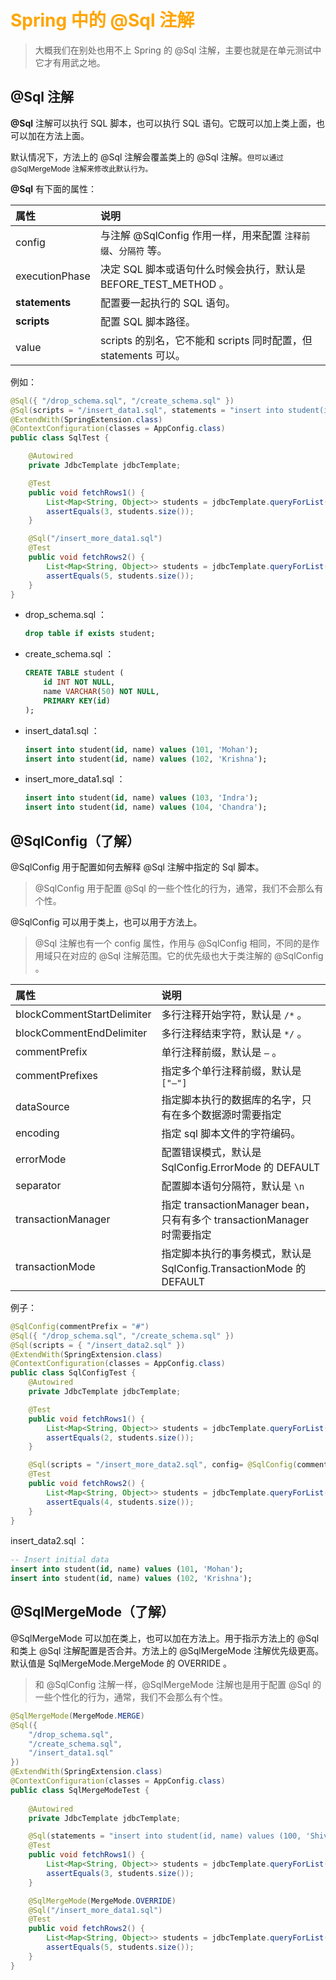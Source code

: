 # <font color="orange">Spring 中的 @Sql 注解</font>

> 大概我们在别处也用不上 Spring 的 @Sql 注解，主要也就是在单元测试中它才有用武之地。

## @Sql 注解

**@Sql** 注解可以执行 SQL 脚本，也可以执行 SQL 语句。它既可以加上类上面，也可以加在方法上面。

默认情况下，方法上的 @Sql 注解会覆盖类上的 @Sql 注解。<small>但可以通过 @SqlMergeMode 注解来修改此默认行为。</small>

**@Sql** 有下面的属性：

| 属性 | 说明 |
| :-             | :- |
| config         | 与注解 @SqlConfig 作用一样，用来配置 `注释前缀`、`分隔符` 等。 |
| executionPhase | 决定 SQL 脚本或语句什么时候会执行，默认是 BEFORE_TEST_METHOD 。|
| **statements** | 配置要一起执行的 SQL 语句。                                    |
| **scripts**    | 配置 SQL 脚本路径。                                            |
| value             | scripts 的别名，它不能和 scripts 同时配置，但 statements 可以。|

例如：

```java
@Sql({ "/drop_schema.sql", "/create_schema.sql" })
@Sql(scripts = "/insert_data1.sql", statements = "insert into student(id, name) values (100, 'Shiva')")
@ExtendWith(SpringExtension.class)
@ContextConfiguration(classes = AppConfig.class)
public class SqlTest {

    @Autowired
    private JdbcTemplate jdbcTemplate;

    @Test
    public void fetchRows1() {
        List<Map<String, Object>> students = jdbcTemplate.queryForList("SELECT * FROM student");
        assertEquals(3, students.size());
    }

    @Sql("/insert_more_data1.sql")
    @Test
    public void fetchRows2() {
        List<Map<String, Object>> students = jdbcTemplate.queryForList("SELECT * FROM student");
        assertEquals(5, students.size());
    }
} 
```

-   drop_schema.sql ：

    ```sql
    drop table if exists student; 
    ```
-   create_schema.sql ：

    ```sql
    CREATE TABLE student (
        id INT NOT NULL,
        name VARCHAR(50) NOT NULL,
        PRIMARY KEY(id)
    ); 
    ```
-   insert_data1.sql ：

    ```sql
    insert into student(id, name) values (101, 'Mohan');
    insert into student(id, name) values (102, 'Krishna'); 
    ```

-   insert_more_data1.sql ：

    ```sql
    insert into student(id, name) values (103, 'Indra');
    insert into student(id, name) values (104, 'Chandra'); 
    ```

## @SqlConfig（了解）

@SqlConfig 用于配置如何去解释 @Sql 注解中指定的 Sql 脚本。

> @SqlConfig 用于配置 @Sql 的一些个性化的行为，通常，我们不会那么有个性。

@SqlConfig 可以用于类上，也可以用于方法上。

> @Sql 注解也有一个 config 属性，作用与 @SqlConfig 相同，不同的是作用域只在对应的 @Sql 注解范围。它的优先级也大于类注解的 @SqlConfig 。

| 属性 | 说明 |
| :- | :- |
| blockCommentStartDelimiter | 多行注释开始字符，默认是 `/*` 。 |
| blockCommentEndDelimiter | 多行注释结束字符，默认是 `*/` 。 |
| commentPrefix | 单行注释前缀，默认是 `–` 。|
| commentPrefixes | 指定多个单行注释前缀，默认是 `["–"]` |
| dataSource | 指定脚本执行的数据库的名字，只有在多个数据源时需要指定 |
| encoding | 指定 sql 脚本文件的字符编码。|
| errorMode | 配置错误模式，默认是 SqlConfig.ErrorMode 的 DEFAULT |
| separator | 配置脚本语句分隔符，默认是 `\n` |
| transactionManager | 指定 transactionManager bean，只有有多个 transactionManager 时需要指定 |
| transactionMode | 指定脚本执行的事务模式，默认是 SqlConfig.TransactionMode 的 DEFAULT|

例子：

```java
@SqlConfig(commentPrefix = "#")
@Sql({ "/drop_schema.sql", "/create_schema.sql" })
@Sql(scripts = { "/insert_data2.sql" })
@ExtendWith(SpringExtension.class)
@ContextConfiguration(classes = AppConfig.class)
public class SqlConfigTest {
    @Autowired
    private JdbcTemplate jdbcTemplate;

    @Test
    public void fetchRows1() {
        List<Map<String, Object>> students = jdbcTemplate.queryForList("SELECT * FROM student");
        assertEquals(2, students.size());
    }

    @Sql(scripts = "/insert_more_data2.sql", config= @SqlConfig(commentPrefix = "~"))
    @Test
    public void fetchRows2() {
        List<Map<String, Object>> students = jdbcTemplate.queryForList("SELECT * FROM student");
        assertEquals(4, students.size());
    }
}
```

insert_data2.sql ：

```sql
-- Insert initial data
insert into student(id, name) values (101, 'Mohan');
insert into student(id, name) values (102, 'Krishna'); 
```

## @SqlMergeMode（了解）

@SqlMergeMode 可以加在类上，也可以加在方法上。用于指示方法上的 @Sql 和类上 @Sql 注解配置是否合并。方法上的 @SqlMergeMode 注解优先级更高。默认值是 SqlMergeMode.MergeMode 的 OVERRIDE 。

> 和 @SqlConfig 注解一样，@SqlMergeMode 注解也是用于配置 @Sql 的一些个性化的行为，通常，我们不会那么有个性。

```java
@SqlMergeMode(MergeMode.MERGE)
@Sql({ 
    "/drop_schema.sql", 
    "/create_schema.sql", 
    "/insert_data1.sql" 
})
@ExtendWith(SpringExtension.class)
@ContextConfiguration(classes = AppConfig.class)
public class SqlMergeModeTest {
    
    @Autowired
    private JdbcTemplate jdbcTemplate;

    @Sql(statements = "insert into student(id, name) values (100, 'Shiva')")    
    @Test
    public void fetchRows1() {
        List<Map<String, Object>> students = jdbcTemplate.queryForList("SELECT * FROM student");
        assertEquals(3, students.size());
    }

    @SqlMergeMode(MergeMode.OVERRIDE)    
    @Sql("/insert_more_data1.sql")
    @Test
    public void fetchRows2() {
        List<Map<String, Object>> students = jdbcTemplate.queryForList("SELECT * FROM student");
        assertEquals(5, students.size());
    }
} 
```


